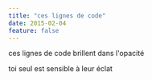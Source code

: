 ```yaml
---
title: "ces lignes de code"
date: 2015-02-04
feature: false
---
```


ces lignes de code
brillent dans l'opacité

toi seul est sensible à leur éclat
